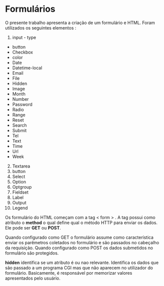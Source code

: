 # Formulários

O presente trabalho apresenta a criação de um formulário e HTML. Foram utilizados os seguintes elementos :

1. input - type 
* button
* Checkbox
* color
* Date
* Datetime-local
* Email
* File
* Hidden
* Image
* Month
* Number
* Password
* Radio
* Range
* Reset
* Search
* Submit
* Tel
* Text
* Time
* Url
* Week
2. Textarea
3. button
4. Select
5. Option
6. Optgroup
7. Fieldset
8. Label
9. Output
10. Legend


Os formulário do HTML começam com a tag < form > . A tag possui como atributo o <b>method</b> o qual define qual o método HTTP para enviar os dados. Ele pode ser <b>GET</b> ou <b>POST</b>.

Quando configurado como GET o formulário assume como característica enviar os parêmetros coletados no formulário  e são passados no cabeçalho da requisição. Quando configurado como POST os dados submetidos no formulário são protegidos.

<b>hidden</b> identifica se um atributo é ou nao relevante. Identifica os dados que são passado a um programa CGI mas que não aparecem no utilizador do formulário. Basicamente, é responsável por memorizar valores apresentados pelo usuário.